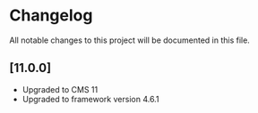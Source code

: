 # Changelog

All notable changes to this project will be documented in this file.

## [11.0.0]
 - Upgraded to CMS 11
 - Upgraded to framework version 4.6.1